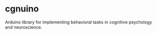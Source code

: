 # cgnuino
Arduino library for implementing behavioral tasks in cognitive psychology and neuroscience.
